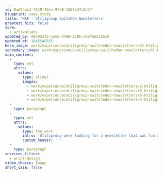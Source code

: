 ```yaml
---
id: 8ad7aac3-7830-46ea-97a0-325fe37c2d77
blueprint: case_study
title: 'NAP - Utiligroup SwitchOn Newsletters'
greatest_hits: false
core:
  - activations
updated_by: e85953fb-52c6-4488-8c8b-c90f68b2bb10
updated_at: 1645540555
hero_image: work/experience/utiligroup-switchedon-newsletters/41-Utiligroup-SwitchedOn-Newsletters-Full-Image-2732x1536.jpg
secondary_image: work/experience/utiligroup-switchedon-newsletters/41-Utiligroup-SwitchedOn-Newsletters-Secondary-Image.jpg
main_content:
  -
    type: set
    attrs:
      values:
        type: slider
        images:
          - work/experience/utiligroup-switchedon-newsletters/2-Utiligroup-newsletters-14.jpg
          - work/experience/utiligroup-switchedon-newsletters/3-Utiligroup-newsletters-14.jpg
          - work/experience/utiligroup-switchedon-newsletters/5-Utiligroup-newsletters-14.jpg
          - work/experience/utiligroup-switchedon-newsletters/4-Utiligroup-newsletters-14.jpg
  -
    type: paragraph
  -
    type: set
    attrs:
      values:
        type: the_work
        intro: 'Utiligroup were looking for a newsletter that was fun and informative for both their clients and their employees. They wanted a different approach to tie in with a sporting event around the time the newsletter was due to come out. And so ‘SwitchedOn’ was born. Although the news is serious, they wanted the delivery of that news to be a bit more light-hearted, and our range of newsletters have done just that.'
        custom_header: ' '
  -
    type: paragraph
services_filter:
  - print-design
video_choice: Image
short_case: false
---
```

